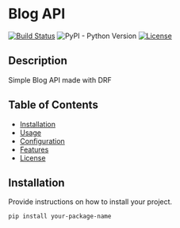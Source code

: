 # Blog API

[![Build Status](https://img.shields.io/travis/username/repo.svg)](https://travis-ci.org/username/repo)
![PyPI - Python Version](https://img.shields.io/pypi/pyversions/django)
[![License](https://img.shields.io/badge/license-MIT-blue.svg)](LICENSE)

## Description

Simple Blog API made with DRF

## Table of Contents

- [Installation](#installation)
- [Usage](#usage)
- [Configuration](#configuration)
- [Features](#features)
- [License](#license)

## Installation

Provide instructions on how to install your project.

```bash
pip install your-package-name
